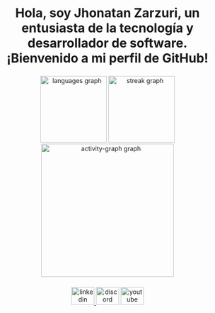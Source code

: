 <h1 align="center">Hola, soy Jhonatan Zarzuri, un entusiasta de la tecnología y desarrollador de software. ¡Bienvenido a mi perfil de GitHub!</h1>

###

<div align="center">
  <img src="https://github-readme-stats.vercel.app/api/top-langs?username=jhonzar&locale=en&hide_title=false&layout=compact&card_width=320&langs_count=6&theme=material-palenight&hide_border=true&order=2" height="150" alt="languages graph"  />
  <img src="https://streak-stats.demolab.com?user=jhonzar&locale=en&mode=daily&theme=material-palenight&hide_border=true&border_radius=5&date_format=j%20M%5B%20Y%5D&order=3" height="150" alt="streak graph"  />
  <img src="https://github-readme-activity-graph.vercel.app/graph?username=jhonzar&radius=16&theme=material-palenight&area=true&order=5&hide_border=true&hide_title=false" height="300" alt="activity-graph graph"  />
</div>

###

<div align="center">
  <a href="https://www.linkedin.com/in/jhonatan-luis-zarzuri-chauca-32701a200" target="_blank">
    <img src="https://raw.githubusercontent.com/maurodesouza/profile-readme-generator/master/src/assets/icons/social/linkedin/default.svg" width="52" height="40" alt="linkedin logo"  />
  </a>
  <img src="https://raw.githubusercontent.com/maurodesouza/profile-readme-generator/master/src/assets/icons/social/discord/default.svg" width="52" height="40" alt="discord logo"  />
  <a href="https://youtube.com/@jhonatanluiszarzurichauca1246?si=_w_kUZAMm6DyHJ0d" target="_blank">
    <img src="https://raw.githubusercontent.com/maurodesouza/profile-readme-generator/master/src/assets/icons/social/youtube/default.svg" width="52" height="40" alt="youtube logo"  />
  </a>
</div>

###
